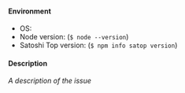 #### Environment

- OS:
- Node version: (`$ node --version`)
- Satoshi Top version: (`$ npm info satop version`)

#### Description

*A description of the issue*
